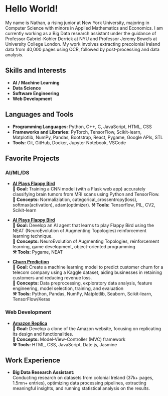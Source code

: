 # Hello World! 
My name is Nathan, a rising junior at New York University, majoring in Computer Science with minors in Applied Mathematics and Economics. I am currently working as a Big Data research assistant under the guidance of Professor Gabriel-Kohler Derrick at NYU and Professor Jeremy Bowels at University College London. My work involves extracting precolonial Ireland data from 40,000 pages using OCR, followed by post-processing and data analysis.

## Skills and Interests

- **AI / Machine Learning**
- **Data Science**
- **Software Engineering**
- **Web Development**

## Languages and Tools

- **Programming Languages:** Python, C++, C, JavaScript, HTML, CSS
- **Frameworks and Libraries:** PyTorch, TensorFlow, Scikit-learn, Matplotlib, NumPy, Pandas, Bootstrap, React, Pygame, Google APIs, STL
- **Tools:** Git, GitHub, Docker, Jupyter Notebook, VSCode

## Favorite Projects

### AI/ML/DS
- **[AI Plays Flappy Bird]([https://github.com/nathanbehailuz/AI-plays-Flappy-Bird](https://github.com/nathanbehailuz/brain-tumor-detection))**  
  **🎯 Goal:** Training a CNN model (with a Flask web app) accurately classifying brain tumors from MRI scans using Python and TensorFlow. 
  **🧠 Concepts:** Normaliziation, categorical_crossentropy(loss), softmax(activation), adam(optimizer). 
  **⚒️ Tools:** Tensorflow, PIL, CV2, Scikit-learn

- **[AI Plays Flappy Bird](https://github.com/nathanbehailuz/AI-plays-Flappy-Bird)**  
  **🎯 Goal:** Develop an AI agent that learns to play Flappy Bird using the NEAT (NeuroEvolution of Augmenting Topologies) reinforcement learning technique.  
  **🧠 Concepts:** NeuroEvolution of Augmenting Topologies, reinforcement learning, game development, object-oriented programming  
  **⚒️ Tools:** Pygame, NEAT

- **[Churn Prediction](https://github.com/nathanbehailuz/churn-prediction)**  
  **🎯 Goal:** Create a machine learning model to predict customer churn for a telecom company using a Kaggle dataset, aiding businesses in retaining customers and reducing revenue loss.  
  **🧠 Concepts:** Data preprocessing, exploratory data analysis, feature engineering, model selection, training, and evaluation  
  **⚒️ Tools:** Python, Pandas, NumPy, Matplotlib, Seaborn, Scikit-learn, TensorFlow/Keras

### Web Development

- **[Amazon Replica](https://github.com/nathanbehailuz/amazon-replica)**  
  **🎯 Goal:** Develop a clone of the Amazon website, focusing on replicating its design and functionalities.  
  **🧠 Concepts:** Model-View-Controller (MVC) framework  
  **⚒️ Tools:** HTML, CSS, JavaScript, Date.js, Jasmine


## Work Experience
- **Big Data Research Assistant:**  
  Conducting research on datasets from colonial Ireland (37k+ pages, 1.5mn+ entries), optimizing data processing pipelines, extracting meaningful insights, and running statistical analysis on the results.
